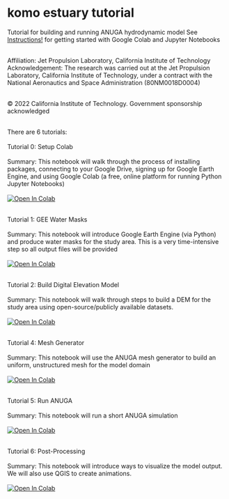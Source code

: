 # komo estuary tutorial
Tutorial for building and running ANUGA hydrodynamic model
See [Instructions!](https://github.com/achri19/komo_estuary_tutorial/blob/main/Final_Workshop_Instructions.pdf) for getting started with Google Colab and Jupyter Notebooks
<br></br>

Affiliation: Jet Propulsion Laboratory, California Institute of Technology
Acknowledgement: The research was carried out at the Jet Propulsion Laboratory, California Institute of Technology, under a contract with the National Aeronautics and Space Administration (80NM0018D0004)
<br></br>

© 2022 California Institute of Technology. Government sponsorship acknowledged
<br></br>

There are 6 tutorials:
<br></br>
Tutorial 0: Setup Colab<br></br>
Summary: This notebook will walk through the process of installing packages, connecting to your Google Drive, signing up for Google Earth Engine, and using Google Colab (a free, online platform for running Python Jupyter Notebooks)<br></br>
[![Open In Colab](https://colab.research.google.com/assets/colab-badge.svg)](https://colab.research.google.com/github/achri19/komo_estuary_tutorial/blob/main/0_SetupColab.ipynb)<br></br>


Tutorial 1: GEE Water Masks<br></br>
Summary: This notebook will introduce Google Earth Engine (via Python) and produce water masks for the study area. This is a very time-intensive step so all output files will be provided<br></br>
[![Open In Colab](https://colab.research.google.com/assets/colab-badge.svg)](https://colab.research.google.com/github/achri19/komo_estuary_tutorial/blob/main/1_GEEwatermask.ipynb) 
<br></br>

Tutorial 2: Build Digital Elevation Model<br></br>
Summary: This notebook will walk through steps to build a DEM for the study area using open-source/publicly available datasets.<br></br>
[![Open In Colab](https://colab.research.google.com/assets/colab-badge.svg)](https://colab.research.google.com/github/achri19/komo_estuary_tutorial/blob/main/2_Setup_DEM.ipynb)
<br></br>


Tutorial 4: Mesh Generator	<br></br>
Summary: This notebook will use the ANUGA mesh generator to build an uniform, unstructured mesh for the model domain<br></br>
[![Open In Colab](https://colab.research.google.com/assets/colab-badge.svg)](https://colab.research.google.com/github/achri19/komo_estuary_tutorial/blob/main/4_Build_ANUGA_Mesh.ipynb)
<br></br>


Tutorial 5: Run ANUGA<br></br>
Summary: This notebook will run a short ANUGA simulation<br></br>
[![Open In Colab](https://colab.research.google.com/assets/colab-badge.svg)](https://colab.research.google.com/github/achri19/komo_estuary_tutorial/blob/main/5_Run_ANUGA.ipynb)
<br></br>

Tutorial 6: Post-Processing<br></br>
Summary: This notebook will introduce ways to visualize the model output. We will also use QGIS to create animations.<br></br>
[![Open In Colab](https://colab.research.google.com/assets/colab-badge.svg)](https://colab.research.google.com/github/achri19/komo_estuary_tutorial/blob/main/6_Post_Process.ipynb)
<br></br>

